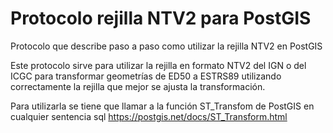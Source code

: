 # Protocolo rejilla NTV2 para PostGIS

Protocolo que describe paso a paso como utilizar la rejilla NTV2 en PostGIS

Este protocolo sirve para utilizar la rejilla en formato NTV2 del IGN o del ICGC para transformar geometrías de ED50 a ESTRS89 utilizando correctamente la rejilla que mejor se ajusta la transformación.

Para utilizarla se tiene que llamar a la función ST_Transfom de PostGIS en cualquier sentencia sql
https://postgis.net/docs/ST_Transform.html
